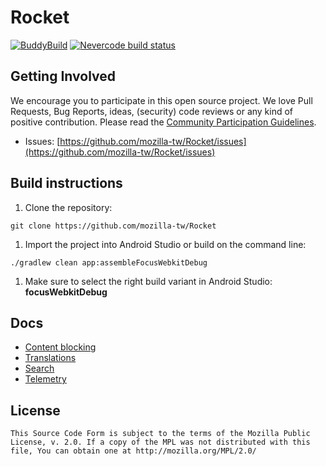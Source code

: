 # Rocket
[![BuddyBuild](https://dashboard.buddybuild.com/api/statusImage?appID=594b679a6ed87e0001fca2cd&build=latest)](https://dashboard.buddybuild.com/public/apps/594b679a6ed87e0001fca2cd/build/latest)
[![Nevercode build status](https://app.nevercode.io/api/projects/9c39e5e8-f3b2-4ab1-a016-fa93789299e3/workflows/e004af8e-ae21-4083-84de-d1a6b1ef7571/status_badge.svg?branch=master)](https://app.nevercode.io/#/project/9c39e5e8-f3b2-4ab1-a016-fa93789299e3/workflow/e004af8e-ae21-4083-84de-d1a6b1ef7571/latestBuild?branch=master)

Getting Involved
----------------

We encourage you to participate in this open source project. We love Pull Requests, Bug Reports, ideas, (security) code reviews or any kind of positive contribution. Please read the [Community Participation Guidelines](https://www.mozilla.org/en-US/about/governance/policies/participation/).

* Issues: [https://github.com/mozilla-tw/Rocket/issues](https://github.com/mozilla-tw/Rocket/issues)

Build instructions
------------------

1. Clone the repository:

  ```shell
  git clone https://github.com/mozilla-tw/Rocket
  ```

1. Import the project into Android Studio or build on the command line:

  ```shell
  ./gradlew clean app:assembleFocusWebkitDebug
  ```

1. Make sure to select the right build variant in Android Studio: **focusWebkitDebug**

Docs
----

* [Content blocking](docs/contentblocking.md)
* [Translations](docs/translations.md)
* [Search](docs/search.md)
* [Telemetry](docs/telemetry.md)

License
-------

    This Source Code Form is subject to the terms of the Mozilla Public
    License, v. 2.0. If a copy of the MPL was not distributed with this
    file, You can obtain one at http://mozilla.org/MPL/2.0/
